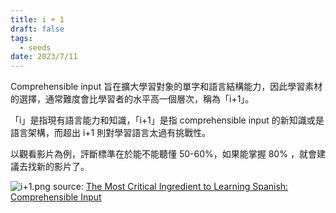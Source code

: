 ```yaml
---
title: i + 1
draft: false
tags:
  - seeds
date: 2023/7/11
---
```

Comprehensible input 旨在擴大學習對象的單字和語言結構能力，因此學習素材的選擇，通常難度會比學習者的水平高一個層次，稱為「i+1」。

「i」是指現有語言能力和知識，「i+1」是指 comprehensible input 的新知識或是語言架構，而超出 i+1 則對學習語言太過有挑戰性。

以觀看影片為例，評斷標準在於能不能聽懂 50-60%，如果能掌握 80% ，就會建議去找新的影片了。

![i+1.png](public/files/i+1.png)
source: [The Most Critical Ingredient to Learning Spanish: Comprehensible Input](https://www.spanish.academy/blog/the-most-critical-ingredient-to-learning-spanish-comprehensible-input/)


